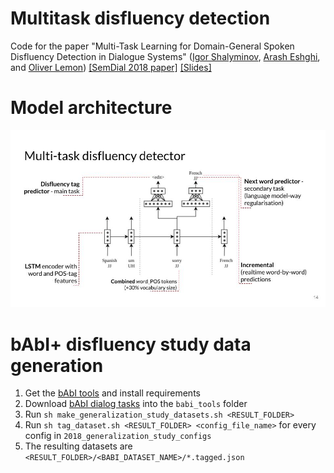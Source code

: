 # Multitask disfluency detection
Code for the paper "Multi-Task Learning for Domain-General Spoken Disfluency Detection in Dialogue Systems" ([Igor Shalyminov](https://github.com/ishalyminov), [Arash Eshghi](https://github.com/araesh), and [Oliver Lemon](https://github.com/olemon1)) [[SemDial 2018 paper]](https://arxiv.org/pdf/1810.03352.pdf) [[Slides]](https://drive.google.com/open?id=1f3HUrKqr6JtLbem3NeDpyABmYIRfy7TM)

Model architecture
==
![](multitask_disfluency_detector.jpg)

bAbI+ disfluency study data generation
==
1. Get the [bAbI tools](https://github.com/ishalyminov/babi_tools) and install requirements
2. Download [bAbI dialog tasks](https://research.fb.com/downloads/babi/) into the `babi_tools` folder
2. Run `sh make_generalization_study_datasets.sh <RESULT_FOLDER>`
3. Run `sh tag_dataset.sh <RESULT_FOLDER> <config_file_name>` for every config in `2018_generalization_study_configs`
4. The resulting datasets are `<RESULT_FOLDER>/<BABI_DATASET_NAME>/*.tagged.json`
